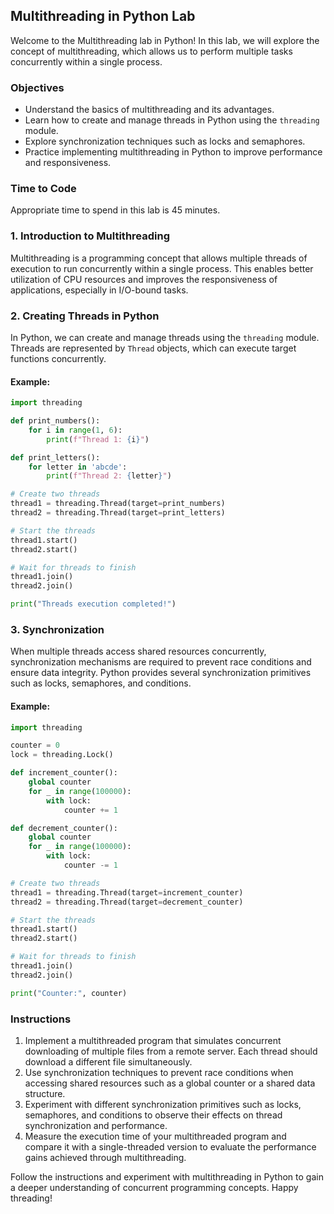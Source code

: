## Multithreading in Python Lab

Welcome to the Multithreading lab in Python! In this lab, we will explore the concept of multithreading, which allows us to perform multiple tasks concurrently within a single process.

### Objectives

- Understand the basics of multithreading and its advantages.
- Learn how to create and manage threads in Python using the `threading` module.
- Explore synchronization techniques such as locks and semaphores.
- Practice implementing multithreading in Python to improve performance and responsiveness.

### Time to Code

Appropriate time to spend in this lab is 45 minutes.

### 1. Introduction to Multithreading

Multithreading is a programming concept that allows multiple threads of execution to run concurrently within a single process. This enables better utilization of CPU resources and improves the responsiveness of applications, especially in I/O-bound tasks.

### 2. Creating Threads in Python

In Python, we can create and manage threads using the `threading` module. Threads are represented by `Thread` objects, which can execute target functions concurrently.

#### Example:

```python
import threading

def print_numbers():
    for i in range(1, 6):
        print(f"Thread 1: {i}")

def print_letters():
    for letter in 'abcde':
        print(f"Thread 2: {letter}")

# Create two threads
thread1 = threading.Thread(target=print_numbers)
thread2 = threading.Thread(target=print_letters)

# Start the threads
thread1.start()
thread2.start()

# Wait for threads to finish
thread1.join()
thread2.join()

print("Threads execution completed!")
```

### 3. Synchronization

When multiple threads access shared resources concurrently, synchronization mechanisms are required to prevent race conditions and ensure data integrity. Python provides several synchronization primitives such as locks, semaphores, and conditions.

#### Example:

```python
import threading

counter = 0
lock = threading.Lock()

def increment_counter():
    global counter
    for _ in range(100000):
        with lock:
            counter += 1

def decrement_counter():
    global counter
    for _ in range(100000):
        with lock:
            counter -= 1

# Create two threads
thread1 = threading.Thread(target=increment_counter)
thread2 = threading.Thread(target=decrement_counter)

# Start the threads
thread1.start()
thread2.start()

# Wait for threads to finish
thread1.join()
thread2.join()

print("Counter:", counter)
```

### Instructions

1. Implement a multithreaded program that simulates concurrent downloading of multiple files from a remote server. Each thread should download a different file simultaneously.
2. Use synchronization techniques to prevent race conditions when accessing shared resources such as a global counter or a shared data structure.
3. Experiment with different synchronization primitives such as locks, semaphores, and conditions to observe their effects on thread synchronization and performance.
4. Measure the execution time of your multithreaded program and compare it with a single-threaded version to evaluate the performance gains achieved through multithreading.

Follow the instructions and experiment with multithreading in Python to gain a deeper understanding of concurrent programming concepts. Happy threading!